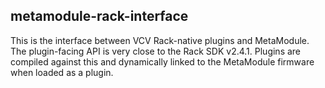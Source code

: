 ## metamodule-rack-interface

This is the interface between VCV Rack-native plugins and MetaModule. The plugin-facing API is very close to the Rack SDK v2.4.1. 
Plugins are compiled against this and dynamically linked to the MetaModule firmware when loaded as a plugin. 
